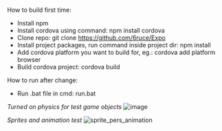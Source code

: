 How to build first time:
* Install npm
* Install cordova using command: npm install cordova
* Clone repo: git clone https://github.com/6ruce/Expo
* Install project packages, run command inside project dir: npm install
* Add cordova platform you want to build for, eg.: cordova add platform browser
* Build cordova project: cordova build

How to run after change:
* Run .bat file in cmd: run.bat

*Turned on physics for test game objects* 
![image](https://cloud.githubusercontent.com/assets/690939/26116637/83d2e9bc-3a6c-11e7-9cdf-de67b16fb257.png)

*Sprites and animation test*
![sprite_pers_animation](https://cloud.githubusercontent.com/assets/690939/26357961/a65188d2-3fd9-11e7-824f-2b9218d0e67e.gif)

